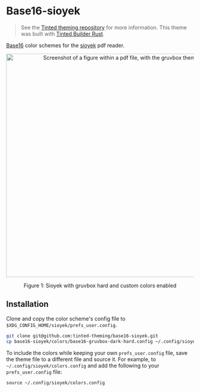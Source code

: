 # Base16-sioyek

> See the [Tinted theming repository](https://github.com/tinted-theming/home) for more information.
> This theme was built with [Tinted Builder Rust](https://github.com/tinted-theming/tinted-builder-rust).

[Base16](https://github.com/tinted-theming/home/blob/main/styling.md) color schemes for the [sioyek](https://github.com/ahrm/sioyek) pdf reader.

<div align="center"><img width=600 src="./assets/screenshot.png" alt="Screenshot of a figure within a pdf file, with the gruvbox theme"><p>Figure 1: Sioyek with gruvbox hard and custom colors enabled</p></div>

## Installation

Clone and copy the color scheme's config file to `$XDG_CONFIG_HOME/sioyek/prefs_user.config`.

```sh
git clone git@github.com:tinted-theming/base16-sioyek.git
cp base16-sioyek/colors/base16-gruvbox-dark-hard.config ~/.config/sioyek/prefs_user.config
```

To include the colors while keeping your own `prefs_user.config` file, save the theme file to a different file and source it. For example, to `~/.config/sioyek/colors.config` and add the following to your `prefs_user.config` file:

```config
source ~/.config/sioyek/colors.config
```
